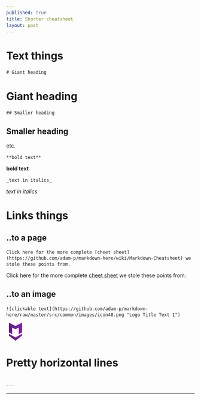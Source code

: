 ```yaml
---
published: true
title: Shorter cheatsheet
layout: post
---
```

# Text things

```
# Giant heading
```

# Giant heading

```
## Smaller heading
```

## Smaller heading

etc.


```
**bold text** 
```

**bold text** 


```
_text in italics_
```

_text in italics_




# Links things

## ..to a page

```no-highlight
Click here for the more complete [cheet sheet](https://github.com/adam-p/markdown-here/wiki/Markdown-Cheatsheet) we stole these points from.
```

Click here for the more complete [cheet sheet](https://github.com/adam-p/markdown-here/wiki/Markdown-Cheatsheet) we stole these points from.

## ..to an image

```no-highlight
![clickable text](https://github.com/adam-p/markdown-here/raw/master/src/common/images/icon48.png "Logo Title Text 1")
```

![clickable text](https://github.com/adam-p/markdown-here/raw/master/src/common/images/icon48.png "Logo Title Text 1")

# Pretty horizontal lines

<pre lang="no-highlight"><code>
---
</code></pre>

--- 
